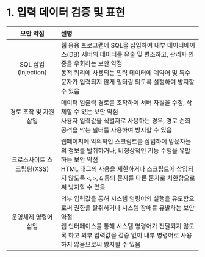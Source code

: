# 1. 입력 데이터 검증 및 표현

|보안 약점|설명|
|:---:|:---|
|SQL 삽입(Injection)|웹 응용 프로그램에 SQL을 삽입하여 내부 데이터베이스(DB) 서버의 데이터를 유출 및 변조하고, 관리자 인증을 우회하는 보안 약점 </br> 동적 쿼리에 사용되는 입력 데이터에 예약어 및 특수문자가 입력되지 않게 필터링 되도록 설정하여 방지할 수 있음|
|경로 조작 및 자원 삽입|데이터 입출력 경로를 조작하여 서버 자원을 수정, 삭제할 수 있는 보안 약점 </br> 사용자 입력값을 식별자로 사용하는 경우, 경로 순회 공격을 막는 필터를 사용하여 방지할 수 있음|
|크로스사이트 스크립팅(XSS)|웹페이지에 악의적인 스크립트를 삽입하여 방문자들의 정보를 탈취하거나, 비정상적인 기능 수행을 유발하는 보안 약점 </br> HTML 태그의 사용을 제한하거나 스크립트에 삽입되지 않도록 `<`, `>`, `&` 등의 문자를 다른 문자로 치환함으로써 방지할 수 있음|
|운영체제 명령어 삽입|외부 입력값을 통해 시스템 명령어의 실행을 유도함으로써 권한을 탈취하거나 시스템 장애를 유발하는 보안 약점 </br> 웹 인터페이스를 통해 시스템 명령어가 전달되지 않도록 하고 외부 입력값을 검증 없이 내부 명령어로 사용하지 않음으로써 방지할 수 있음|